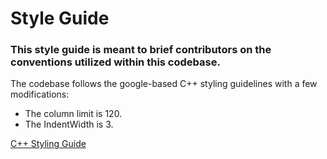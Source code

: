# Style Guide

### This style guide is meant to brief contributors on the conventions utilized within this codebase.

The codebase follows the google-based C++ styling guidelines with a few modifications:
* The column limit is 120.
* The IndentWidth is 3.


[C++ Styling Guide](https://google.github.io/styleguide/cppguide.html)